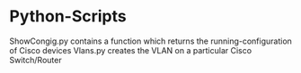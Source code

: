 # Python-Scripts
ShowCongig.py contains a function which returns the running-configuration of Cisco devices
Vlans.py creates the VLAN on a particular Cisco Switch/Router
